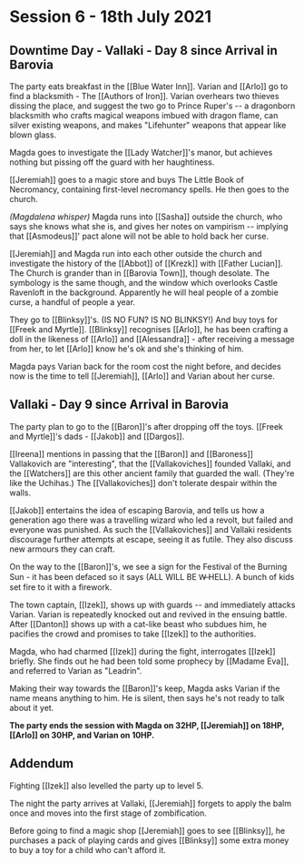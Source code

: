 # Session 6 - 18th July 2021

## Downtime Day - Vallaki - Day 8 since Arrival in Barovia

The party eats breakfast in the [[Blue Water Inn]].
Varian and [[Arlo]] go to find a blacksmith - The [[Authors of Iron]]. Varian overhears two thieves dissing the place, and suggest the two go to Prince Ruper's -- a dragonborn blacksmith who crafts magical weapons imbued with dragon flame, can silver existing weapons, and makes "Lifehunter" weapons that appear like blown glass.

Magda goes to investigate the [[Lady Watcher]]'s manor, but achieves nothing but pissing off the guard with her haughtiness.

[[Jeremiah]] goes to a magic store and buys The Little Book of Necromancy, containing first-level necromancy spells. He then goes to the church.

*(Magdalena whisper)* Magda runs into [[Sasha]] outside the church, who says she knows what she is, and gives her notes on vampirism -- implying that [[Asmodeus]]' pact alone will not be able to hold back her curse.

[[Jeremiah]] and Magda run into each other outside the church and investigate the history of the [[Abbot]] of [[Krezk]] with [[Father Lucian]]. The Church is grander than in [[Barovia Town]], though desolate. The symbology is the same though, and the window which overlooks Castle Ravenloft in the background. Apparently he will heal people of a zombie curse, a handful of people a year.

They go to [[Blinksy]]'s. (IS NO FUN? IS NO BLINKSY!) And buy toys for [[Freek and Myrtle]]. [[Blinksy]] recognises [[Arlo]], he has been crafting a doll in the likeness of [[Arlo]] and [[Alessandra]] - after receiving a message from her, to let [[Arlo]] know he's ok and she's thinking of him.

Magda pays Varian back for the room cost the night before, and decides now is the time to tell [[Jeremiah]], [[Arlo]] and Varian about her curse.


## Vallaki - Day 9 since Arrival in Barovia

The party plan to go to the [[Baron]]'s after dropping off the toys. [[Freek and Myrtle]]'s dads - [[Jakob]] and [[Dargos]].

[[Ireena]] mentions in passing that the [[Baron]] and [[Baroness]] Vallakovich are "interesting", that the [[Vallakoviches]] founded Vallaki, and the [[Watchers]] are this other ancient family that guarded the wall. (They're like the Uchihas.) The [[Vallakoviches]] don't tolerate despair within the walls.

[[Jakob]] entertains the idea of escaping Barovia, and tells us how a generation ago there was a travelling wizard who led a revolt, but failed and everyone was punished. As such the [[Vallakoviches]] and Vallaki residents discourage further attempts at escape, seeing it as futile. They also discuss new armours they can craft.

On the way to the [[Baron]]'s, we see a sign for the Festival of the Burning Sun - it has been defaced so it says (ALL WILL BE W̶ HELL). A bunch of kids set fire to it with a firework.

The town captain, [[Izek]], shows up with guards -- and immediately attacks Varian. Varian is repeatedly knocked out and revived in the ensuing battle. After [[Danton]] shows up with a cat-like beast who subdues him, he pacifies the crowd and promises to take [[Izek]] to the authorities.

Magda, who had charmed [[Izek]] during the fight, interrogates [[Izek]] briefly. She finds out he had been told some prophecy by [[Madame Eva]], and referred to Varian as "Leadrin".

Making their way towards the [[Baron]]'s keep, Magda asks Varian if the name means anything to him. He is silent, then says he's not ready to talk about it yet.

**The party ends the session with Magda on 32HP, [[Jeremiah]] on 18HP, [[Arlo]] on 30HP, and Varian on 10HP.**

## Addendum

Fighting [[Izek]] also levelled the party up to level 5.

The night the party arrives at Vallaki, [[Jeremiah]] forgets to apply the balm once and moves into the first stage of zombification. 

Before going to find a magic shop [[Jeremiah]] goes to see [[Blinksy]], he purchases a pack of playing cards and gives [[Blinksy]] some extra money to buy a toy for a child who can't afford it.